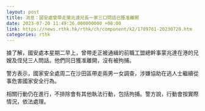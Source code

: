 ```yaml
---
layout: post
title: 消息：國安處曾帶走蒙兆達兄長一家三口問話已獲准離開
date: 2023-07-20 11:49:26.000000000 +08:00
link: https://news.rthk.hk/rthk/ch/component/k2/1709761-20230720.htm
categories: rthk
---
```


據了解，國安處本星期二早上，曾帶走正被通緝的前職工盟總幹事蒙兆達在港的兄嫂及侄兒三人問話。他們同日獲准離開，沒有被拘捕。 

警方表示，國家安全處周二在沙田區帶走兩男一女調查，涉嫌協助在逃人士繼續從事危害國家安全行為。

相關行動仍在進行，不排除會有其他執法行動，包括拘捕。警方說，行動會按實際情況，依法處理。
